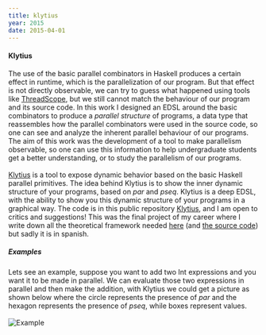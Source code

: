 ```yaml
---
title: klytius
year: 2015
date: 2015-04-01
---
```


#### Klytius

The use of the basic parallel combinators in Haskell produces a certain effect in
runtime, which is the parallelization of our program. But that effect is not directly
observable, we can try to guess what happened using tools like
[ThreadScope](https://wiki.haskell.org/ThreadScope/), but we still cannot match the behaviour of our program
and its source code. In this work I designed an EDSL around the basic combinators to
produce a *parallel structure* of programs, a data type that
reassembles how the parallel combinators were used in the source code, so one can see
and analyze the inherent parallel behaviour of our programs. The aim of this
work was the development of a tool to make parallelism observable, so one
can use
this information to help undergraduate students get a better understanding,
or to study the parallelism of our programs.
<br></br>
[Klytius](https://en.wikipedia.org/wiki/Clytius) is a tool to expose dynamic behavior based on the basic Haskell
parallel primitives.
The idea behind Klytius is to show the inner dynamic structure of your programs,
based on *par* and *pseq*. Klytius is a deep EDSL, with the ability to show you
this dynamic structure of your programs in a graphical way.
The code is in this public repository [Klytius](https://bitbucket.org/plfun/klytius), and I am open to critics and suggestions!
This was the final project of my career where I write down all the theoretical
framework needed [here](/$tesinapdf$) (and [the source code](https://bitbucket.org/martinceresa/ejemplo-tesina)) but sadly
it is in spanish. 

#####  Examples

Lets see an example, suppose you want to add two Int expressions
and you want it to be made in
parallel. We can evaluate those two expressions in parallel and then make
the addition, with Klytius we could get a picture as shown below where the circle
represents the presence of *par* and the hexagon represents the presence of
*pseq*, while boxes represent values.
<br></br>
![Example](/$ex1$)
